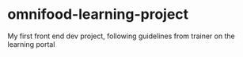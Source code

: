 # omnifood-learning-project
My first front end dev project, following guidelines from trainer on the learning portal
